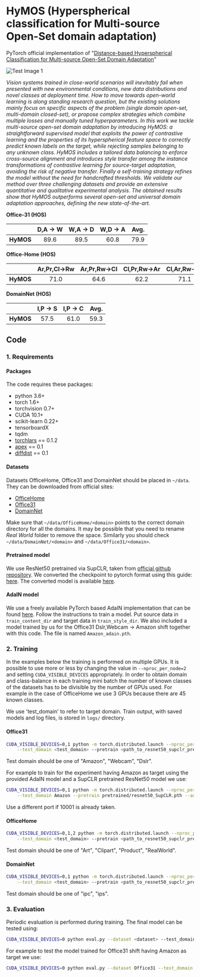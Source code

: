 # HyMOS (Hyperspherical classification for Multi-source Open-Set domain adaptation)

PyTorch official implementation of  "[Distance-based Hyperspherical Classification for Multi-source Open-Set Domain Adaptation](https://arxiv.org/abs/2107.02067)"

![Test Image 1](HyMOS.gif)

_Vision systems trained in close-world scenarios will inevitably fail when presented with new environmental conditions, new data distributions and novel classes at deployment time. How to move towards open-world learning is along standing research question, but the existing solutions mainly focus on specific aspects of the problem (single domain open-set, multi-domain closed-set), or propose complex strategies which combine multiple losses and manually tuned hyperparameters. In this work we tackle multi-source open-set domain adaptation by introducing HyMOS: a straightforward supervised model that exploits the power of contrastive learning and the properties of its hyperspherical feature space to correctly predict known labels on the target, while rejecting samples belonging to any unknown class. HyMOS  includes a tailored data balancing to enforce cross-source alignment and introduces style transfer among the instance transformations of contrastive learning for source-target adaptation, avoiding the risk of negative transfer. Finally a self-training strategy refines the model without the need for handcrafted thresholds. We validate our method over three challenging datasets and provide an extensive quantitative and qualitative experimental analysis. The obtained results show that HyMOS outperforms several open-set and universal domain adaptation approaches, defining the new state-of-the-art._

**Office-31 (HOS)**

|  | D,A -> W | W,A -> D | W,D -> A | Avg. |
| :---| :---: | :---: | :---: |---: |
| **HyMOS** | 89.6| 89.5| 60.8 | 79.9 |

**Office-Home (HOS)**

|  | Ar,Pr,Cl→Rw | Ar,Pr,Rw→Cl | Cl,Pr,Rw→Ar | Cl,Ar,Rw→Pr | Avg. |
| :---| :---: | :---: | :---: | :---: | ---: |
| **HyMOS** | 71.0 | 64.6 | 62.2 | 71.1 | 67.2 |

**DomainNet (HOS)**

|  | I,P -> S | I,P -> C | Avg. |
| :---| :---: | :---: | ---: 
| **HyMOS** | 57.5| 61.0| 59.3 | 


## Code

### 1. Requirements

#### Packages

The code requires these packages:
- python 3.6+
- torch 1.6+
- torchvision 0.7+
- CUDA 10.1+
- scikit-learn 0.22+
- tensorboardX 
- tqdm
- [torchlars](https://github.com/kakaobrain/torchlars) == 0.1.2 
- [apex](https://github.com/NVIDIA/apex) == 0.1
- [diffdist](https://github.com/ag14774/diffdist) == 0.1 

#### Datasets 

Datasets OfficeHome, Office31 and DomainNet should be placed in `~/data`. They can be downloaded
from official sites:

 - [OfficeHome](https://www.hemanthdv.org/officeHomeDataset.html)
 - [Office31](https://people.eecs.berkeley.edu/~jhoffman/domainadapt/)
 - [DomainNet](http://ai.bu.edu/M3SDA/)

Make sure that `~/data/OfficeHome/<domain>` points to the correct domain directory for all the domains. It may be possible that you need to rename *Real World* folder to remove the space.
Similarly you should check `~/data/DomainNet/<domain>` and `~/data/Office31/<domain>`.

#### Pretrained model 

We use ResNet50 pretrained via SupCLR, taken from [official github repository](https://github.com/google-research/google-research/tree/master/supcon).
We converted the checkpoint to pytorch format using this guide: [here](https://github.com/google-research/simclr#model-convertion-to-pytorch-format). 
The converted model is available [here](https://drive.google.com/file/d/1w-IdsYwCScbHTlCUDGCDxCPhY9VH6hRl/view?usp=sharing). 

#### AdaIN model

We use a freely available PyTorch based AdaIN implementation that can be found [here](https://github.com/irasin/Pytorch_AdaIN). Follow the instructions to train a model. Put source data
in `train_content_dir` and target data in `train_style_dir`. We also included a model trained by us
for the Office31 Dslr,Webcam -> Amazon shift together with this code. The file is named
`Amazon_adain.pth`.

### 2. Training

In the examples below the training is performed on multiple GPUs. It is possible to use more or
less by changing the value in `--nproc_per_node=2` and setting `CUDA_VISIBLE_DEVICES` appropriately.
In order to obtain domain and class-balance in each training mini batch the number of known classes
of the datasets has to be divisible by the number of GPUs used. For example in the case of
OfficeHome we use 3 GPUs because there are 45 known classes.

We use 'test_domain' to refer to target domain.
Train output, with saved models and log files, is stored in `logs/` directory.

#### Office31

```bash
CUDA_VISIBLE_DEVICES=0,1 python -m torch.distributed.launch --nproc_per_node=2 --master_port=10001 train.py --dataset Office31 \
    --test_domain <test_domain> --pretrain <path_to_resnet50_supclr_pretrained.pth> --adain_ckpt <path_to_adain_checkpoint.pth>
```

Test domain should be one of "Amazon", "Webcam", "Dslr".

For example to train for the experiment having Amazon as target using the provided AdaIN model and a SupCLR pretrained ResNet50 model
we use:

```bash
CUDA_VISIBLE_DEVICES=0,1 python -m torch.distributed.launch --nproc_per_node=2 --master_port=10001 train.py --dataset Office31 \
    --test_domain Amazon --pretrain pretrained/resnet50_SupCLR.pth --adain_ckpt Amazon_adain.pth
```

Use a different port if 10001 is already taken. 

#### OfficeHome

```bash
CUDA_VISIBLE_DEVICES=0,1,2 python -m torch.distributed.launch --nproc_per_node=3 --master_port=10001 train.py --dataset OfficeHome \
    --test_domain <test_domain> --pretrain <path_to_resnet50_supclr_pretrained.pth> --adain_ckpt <path_to_adain_checkpoint.pth>
```

Test domain should be one of "Art", "Clipart", "Product", "RealWorld".

#### DomainNet

```bash
CUDA_VISIBLE_DEVICES=0,1 python -m torch.distributed.launch --nproc_per_node=2 --master_port=10001 train.py --dataset DomainNet \
    --test_domain <test_domain> --pretrain <path_to_resnet50_supclr_pretrained.pth> --adain_ckpt <path_to_adain_checkpoint.pth>
```

Test domain should be one of "ipc", "ips".

### 3. Evaluation

Periodic evaluation is performed during training. The final model can be tested using: 

```bash
CUDA_VISIBLE_DEVICES=0 python eval.py --dataset <dataset> --test_domain <target_domain> --load_path <path_to_last.model>
```

For example to test the model trained for Office31 shift having Amazon as target we use:

```bash
CUDA_VISIBLE_DEVICES=0 python eval.py --dataset Office31 --test_domain Amazon --load_path logs/Dataset-Office31_Target-Amazon_Mode-HyMOS_st_batchK-20_batchP-2_iterative_ProbST-0.5/last.model
```
